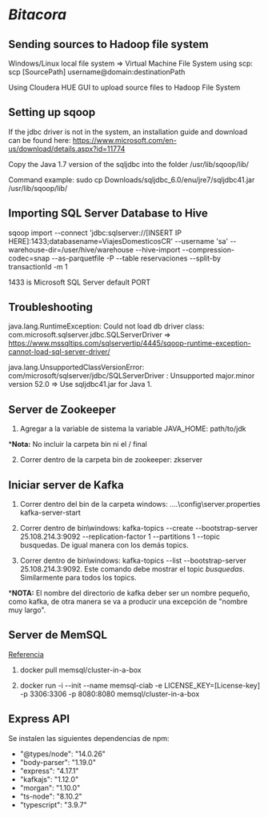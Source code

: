 # _Bitacora_

## Sending sources to Hadoop file system

Windows/Linux local file system => Virtual Machine File System using scp: scp [SourcePath] username@domain:destinationPath

Using Cloudera HUE GUI to upload source files to Hadoop File System

## Setting up sqoop

If the jdbc driver is not in the system, an installation guide and download can be found here: https://www.microsoft.com/en-us/download/details.aspx?id=11774

Copy the Java 1.7 version of the sqljdbc into the folder /usr/lib/sqoop/lib/

Command example: sudo cp Downloads/sqljdbc_6.0/enu/jre7/sqljdbc41.jar /usr/lib/sqoop/lib/

## Importing SQL Server Database to Hive

sqoop import --connect 'jdbc:sqlserver://[INSERT IP HERE]:1433;databasename=ViajesDomesticosCR' --username 'sa' --warehouse-dir=/user/hive/warehouse --hive-import --compression-codec=snap --as-parquetfile -P --table reservaciones --split-by transactionId -m 1

1433 is Microsoft SQL Server default PORT

## Troubleshooting

java.lang.RuntimeException: Could not load db driver class: com.microsoft.sqlserver.jdbc.SQLServerDriver => https://www.mssqltips.com/sqlservertip/4445/sqoop-runtime-exception-cannot-load-sql-server-driver/

java.lang.UnsupportedClassVersionError: com/microsoft/sqlserver/jdbc/SQLServerDriver : Unsupported major.minor version 52.0 => Use sqljdbc41.jar for Java 1.

## Server de Zookeeper

1. Agregar a la variable de sistema la variable JAVA_HOME: path/to/jdk 

***Nota:** No incluir la carpeta bin ni el / final

2. Correr dentro de la carpeta bin de zookeeper: zkserver

## Iniciar server de Kafka

1. Correr dentro del bin de la carpeta windows: ..\..\config\server.properties kafka-server-start

2. Correr dentro de bin\windows: kafka-topics --create --bootstrap-server 25.108.214.3:9092 --replication-factor 1 --partitions 1 --topic busquedas. De igual manera con los demás topics. 

3. Correr dentro de bin\windows: kafka-topics --list --bootstrap-server 25.108.214.3:9092. Este comando debe mostrar el topic *busquedas*. Similarmente para todos los topics. 

***NOTA:** El nombre del directorio de kafka deber ser un nombre pequeño, como kafka, de otra manera se va a producir una excepción de "nombre muy largo".

## Server de MemSQL
[Referencia](https://hub.docker.com/r/memsql/cluster-in-a-box)

1. docker pull memsql/cluster-in-a-box

2. docker run -i --init --name memsql-ciab -e LICENSE_KEY=[License-key] -p 3306:3306 -p 8080:8080 memsql/cluster-in-a-box

## Express API

Se instalen las siguientes dependencias de npm:

* "@types/node": "14.0.26"
* "body-parser": "1.19.0"
* "express": "4.17.1"
* "kafkajs": "1.12.0"
* "morgan": "1.10.0"
* "ts-node": "8.10.2"
* "typescript": "3.9.7"

